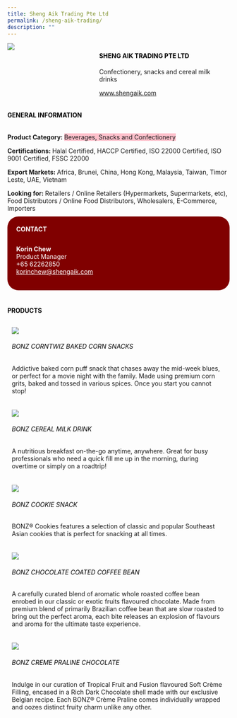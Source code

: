 ```yaml
--- 
title: Sheng Aik Trading Pte Ltd 
permalink: /sheng-aik-trading/ 
description: ""
--- 
```

<div class="flex-paragraph"> 
<p style="text-transform: uppercase">
</p>
</div> 
<div class="flex-container" style="display: flex; flex-wrap: wrap;"> 
<div class="card sgds" style="flex: 1 1 40%; display: block;">
<img src="https://drive.google.com/u/0/uc?id=1fbuIuEVtqEfIrRB9ZryHSds5aVE5GoVL&amp;export=download">
</div> 
<div class="card-sgds" style="flex: 1 1 58%; display: block; margin-left: 3px"> 
<h4 style="text-transform: uppercase; color: black;">
<b>Sheng Aik Trading Pte Ltd
</b>
</h4> 
<p>Confectionery, snacks and cereal milk drinks
</p> 
<p>
<a href="https://www.shengaik.com" target="_blank">www.shengaik.com
</a>
</p> 
</div> 
</div> 
<h4 style="text-transform: uppercase; color: black;">
<b>General Information
</b>
</h4> 
<div class="flex-container" style="display: flex; flex-wrap: wrap;"> 
<div class="card sgds" style="flex: 1 1 65%; display: block; align-self: stretch"> 
<div class="flex-paragraph"> 
<p>
<b>Product Category: 
</b>
<span style="background-color: pink; border-radius: 10 px;">Beverages, Snacks and Confectionery
</span>
</p> 
<p>
<b>Certifications: 
</b>Halal Certified, HACCP Certified, ISO 22000 Certified, ISO 9001 Certified, FSSC 22000
</p> 
<p>
<b>Export Markets: 
</b>Africa, Brunei, China, Hong Kong, Malaysia, Taiwan, Timor Leste, UAE, Vietnam
</p> 
<p style="margin-bottom: 10px;">
<b>Looking for: 
</b>Retailers / Online Retailers (Hypermarkets, Supermarkets, etc), Food Distributors / Online Food Distributors, Wholesalers, E-Commerce, Importers
</p> 
</div> 
</div> 
<div class="card sgds" style="flex: 1 1 35%; padding: 10px; display: block; background-color: maroon; border-radius: 25px; align-self: center;"> 
<h4 style="color: white; margin-top: 10px; margin-left: 10px;">CONTACT
</h4> 
<div class="flex-paragraph"> 
<p style="padding: 10px; color: white;">
<b>Korin Chew
</b>
<br>Product Manager
<br>+65 62262850
<br>
<a href="mailto:korinchew@shengaik.com" style="color: white;">korinchew@shengaik.com
</a>
</p> 
</div> 
</div> 
</div> 
<br> 
<h4 style="text-transform: uppercase; color: black;">
<b>products
</b>
</h4> 
<div style="display: flex; flex-wrap: wrap;"> 
<div class="card sgds" style="flex: 1 1 47%; margin: 10px; display: block;"> 
<div class="flex-image" style="display: block;">
<img src="https://drive.google.com/u/0/uc?id=1SnqnNrsb1TXWvhUx7SUcARZ3iNRlF9N3&export=download">
</div> 
<div class="flex-paragraph"> 
<h6 style="text-transform: uppercase; color: black;">BONZ CORNTWIZ Baked Corn Snacks
</h6> 
<p>Addictive baked corn puff snack that chases away the mid-week blues, or perfect for a movie night with the family. Made using premium corn grits, baked and tossed in various spices. Once you start you cannot stop!
</p>
</div> 
</div> 
<div class="card sgds" style="flex: 1 1 47%; margin: 10px; display: block;"> 
<div class="flex-image" style="display: block;">
<img src="https://drive.google.com/u/0/uc?id=1HVdGhXAu-Npq9s56GGKnwBOlF2x82haB&export=download">
</div> 
<div class="flex-paragraph"> 
<h6 style="text-transform: uppercase; color: black;">BONZ Cereal Milk Drink
</h6> 
<p>A nutritious breakfast on-the-go anytime, anywhere. Great for busy professionals who need a quick fill me up in the morning, during overtime or simply on a roadtrip!
</p>
</div> 
</div> 
<div class="card sgds" style="flex: 1 1 47%; margin: 10px; display: block;"> 
<div class="flex-image" style="display: block;">
<img src="https://drive.google.com/u/0/uc?id=12wcioRZI4l4zvIO0RZDoibXt1nKD98Dp&export=download">
</div> 
<div class="flex-paragraph"> 
<h6 style="text-transform: uppercase; color: black;">BONZ Cookie Snack
</h6> 
<p>BONZ® Cookies features a selection of classic and popular Southeast Asian cookies that is perfect for snacking at all times.
</p>
</div> 
</div> 
<div class="card sgds" style="flex: 1 1 47%; margin: 10px; display: block;"> 
<div class="flex-image" style="display: block;">
<img src="https://drive.google.com/u/0/uc?id=1WqdwCh9ANTTcwXHdvxAD-e2-08sNxGPD&export=download">
</div> 
<div class="flex-paragraph"> 
<h6 style="text-transform: uppercase; color: black;">BONZ Chocolate Coated Coffee Bean
</h6> 
<p>A carefully curated blend of aromatic whole roasted coffee bean enrobed in our classic or exotic fruits flavoured chocolate. Made from premium blend of primarily Brazilian coffee bean that are slow roasted to bring out the perfect aroma, each bite releases an explosion of flavours and aroma for the ultimate taste experience.
</p>
</div> 
</div> 
<div class="card sgds" style="flex: 1 1 47%; margin: 10px; display: block;"> 
<div class="flex-image" style="display: block;">
<img src="https://drive.google.com/u/0/uc?id=1Mf_CaN4pCSfcEHZuKfja2bahAhaVOfFp&export=download">
</div> 
<div class="flex-paragraph"> 
<h6 style="text-transform: uppercase; color: black;">BONZ Creme Praline Chocolate
</h6> 
<p>Indulge in our curation of Tropical Fruit and Fusion flavoured Soft Crème Filling, encased in a Rich Dark Chocolate shell made with our exclusive Belgian recipe. Each BONZ® Crème Praline comes individually wrapped and oozes distinct fruity charm unlike any other.
</p>
</div> 
</div> 
</div>